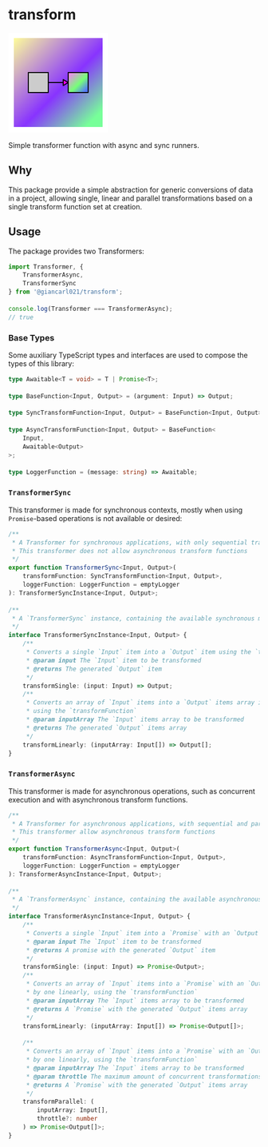 # transform

![](assets/logo.svg)

Simple transformer function with async and sync runners.

## Why

This package provide a simple abstraction for generic conversions of data in a project, allowing single, linear and parallel transformations based on a single transform function set at creation.

## Usage

The package provides two Transformers:

```typescript
import Transformer, {
    TransformerAsync,
    TransformerSync
} from '@giancarl021/transform';

console.log(Transformer === TransformerAsync);
// true
```

### Base Types

Some auxiliary TypeScript types and interfaces are used to compose the types of this library:

```typescript
type Awaitable<T = void> = T | Promise<T>;

type BaseFunction<Input, Output> = (argument: Input) => Output;

type SyncTransformFunction<Input, Output> = BaseFunction<Input, Output>;

type AsyncTransformFunction<Input, Output> = BaseFunction<
    Input,
    Awaitable<Output>
>;

type LoggerFunction = (message: string) => Awaitable;
```

### `TransformerSync`

This transformer is made for synchronous contexts, mostly when using `Promise`-based operations is not available or desired:

```typescript
/**
 * A Transformer for synchronous applications, with only sequential transformations.
 * This transformer does not allow asynchronous transform functions
 */
export function TransformerSync<Input, Output>(
    transformFunction: SyncTransformFunction<Input, Output>,
    loggerFunction: LoggerFunction = emptyLogger
): TransformerSyncInstance<Input, Output>;

/**
 * A `TransformerSync` instance, containing the available synchronous methods for transformation
 */
interface TransformerSyncInstance<Input, Output> {
    /**
     * Converts a single `Input` item into a `Output` item using the `transformFunction`
     * @param input The `Input` item to be transformed
     * @returns The generated `Output` item
     */
    transformSingle: (input: Input) => Output;
    /**
     * Converts an array of `Input` items into a `Output` items array iterating one by one linearly,
     * using the `transformFunction`
     * @param inputArray The `Input` items array to be transformed
     * @returns The generated `Output` items array
     */
    transformLinearly: (inputArray: Input[]) => Output[];
}
```

### `TransformerAsync`

This transformer is made for asynchronous operations, such as concurrent execution and with asynchronous transform functions.

```typescript
/**
 * A Transformer for asynchronous applications, with sequential and parallel transformations.
 * This transformer allow asynchronous transform functions
 */
export function TransformerAsync<Input, Output>(
    transformFunction: AsyncTransformFunction<Input, Output>,
    loggerFunction: LoggerFunction = emptyLogger
): TransformerAsyncInstance<Input, Output>;

/**
 * A `TransformerAsync` instance, containing the available asynchronous methods for transformation
 */
interface TransformerAsyncInstance<Input, Output> {
    /**
     * Converts a single `Input` item into a `Promise` with an `Output` item using the `transformFunction`
     * @param input The `Input` item to be transformed
     * @returns A promise with the generated `Output` item
     */
    transformSingle: (input: Input) => Promise<Output>;
    /**
     * Converts an array of `Input` items into a `Promise` with an `Output` items array iterating one
     * by one linearly, using the `transformFunction`
     * @param inputArray The `Input` items array to be transformed
     * @returns A `Promise` with the generated `Output` items array
     */
    transformLinearly: (inputArray: Input[]) => Promise<Output[]>;

    /**
     * Converts an array of `Input` items into a `Promise` with an `Output` items array iterating one
     * by one linearly, using the `transformFunction`
     * @param inputArray The `Input` items array to be transformed
     * @param throttle The maximum amount of concurrent transformations, `undefined` to no limit
     * @returns A `Promise` with the generated `Output` items array
     */
    transformParallel: (
        inputArray: Input[],
        throttle?: number
    ) => Promise<Output[]>;
}
```
